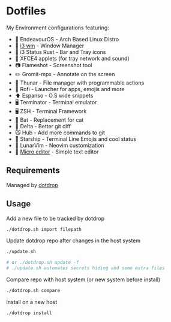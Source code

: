 # Dotfiles


My Environment configurations featuring:

- 🐧 EndeavourOS - Arch Based Linux Distro
- 🌲 [i3 wm](guides/i3.md) - Window Manager 
- 🦀 i3 Status Rust - Bar and Tray icons
- 🐁 XFCE4 applets (for tray network and sound)
- 📷 Flameshot - Screenshot tool 
- ✏️  Gromit-mpx - Annotate on the screen
- 📂 Thunar - File manager with programmable actions
- 🚀 Rofi - Launcher for apps, emojis and more
- ⬆️  Espanso - O.S wide snippets
- 🖥️ Terminator - Terminal emulator
- 🖥️ ZSH - Terminal Framework
- 🦇 Bat - Replacement for cat 
- 🧭 Delta - Better git diff
- 😼 Hub - Add more commands to git
- 🚢 Starship - Terminal Line Emojis and cool status
- 🌙 LunarVim  - Neovim customization
- 🤏 [Micro editor](guides/micro.md) - Simple text editor

## Requirements

Managed by [dotdrop](https://github.com/deadc0de6/dotdrop)

## Usage

Add a new file to be tracked by dotdrop

```bash
./dotdrop.sh import filepath
```

Update dotdrop repo after changes in the host system

```bash
./update.sh

# or ./dotdrop.sh update -f
# ./update.sh automates secrets hiding and some extra files
```

Compare repo with host system (or new system before install)
```bash
./dotdrop.sh compare
```

Install on a new host

```bash
./dotdrop install
```
